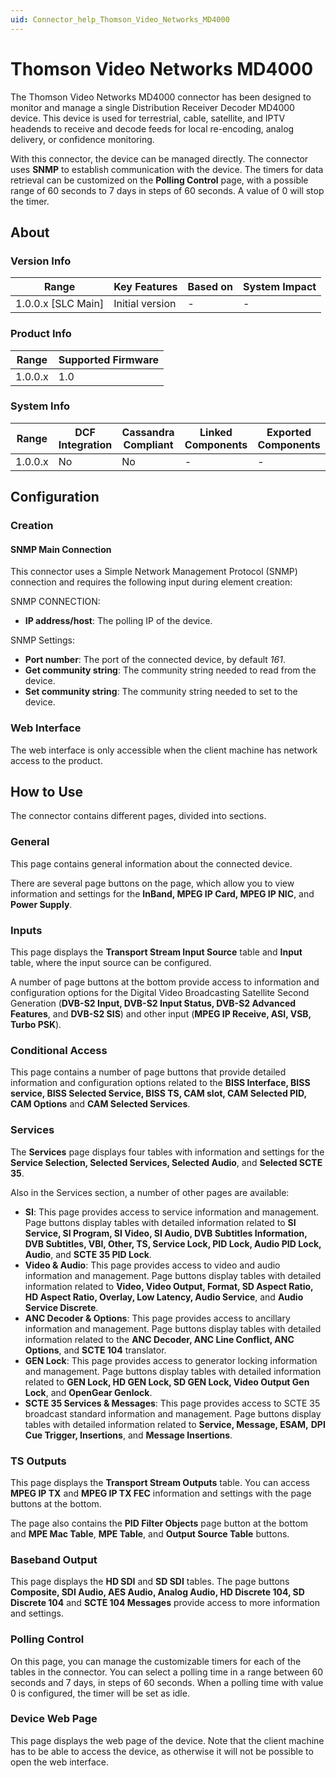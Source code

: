 ```yaml
---
uid: Connector_help_Thomson_Video_Networks_MD4000
---
```


# Thomson Video Networks MD4000

The Thomson Video Networks MD4000 connector has been designed to monitor and manage a single Distribution Receiver Decoder MD4000 device. This device is used for terrestrial, cable, satellite, and IPTV headends to receive and decode feeds for local re-encoding, analog delivery, or confidence monitoring.

With this connector, the device can be managed directly. The connector uses **SNMP** to establish communication with the device. The timers for data retrieval can be customized on the **Polling Control** page, with a possible range of 60 seconds to 7 days in steps of 60 seconds. A value of 0 will stop the timer.

## About

### Version Info

| Range                | Key Features     | Based on     | System Impact     |
|----------------------|------------------|--------------|-------------------|
| 1.0.0.x [SLC Main]   | Initial version  | -            | -                 |

### Product Info

| Range     | Supported Firmware     |
|-----------|------------------------|
| 1.0.0.x   | 1.0                    |

### System Info

| Range     | DCF Integration     | Cassandra Compliant     | Linked Components     | Exported Components     |
|-----------|---------------------|-------------------------|-----------------------|-------------------------|
| 1.0.0.x   | No                  | No                      | -                     | -                       |

## Configuration

### Creation

#### SNMP Main Connection

This connector uses a Simple Network Management Protocol (SNMP) connection and requires the following input during element creation:

SNMP CONNECTION:

- **IP address/host**: The polling IP of the device.

SNMP Settings:

- **Port number**: The port of the connected device, by default *161*.
- **Get community string**: The community string needed to read from the device.
- **Set community string**: The community string needed to set to the device.

### Web Interface

The web interface is only accessible when the client machine has network access to the product.

## How to Use

The connector contains different pages, divided into sections.

### General

This page contains general information about the connected device.

There are several page buttons on the page, which allow you to view information and settings for the **InBand, MPEG IP Card, MPEG IP NIC**, and **Power Supply**.

### Inputs

This page displays the **Transport Stream Input Source** table and **Input** table, where the input source can be configured.

A number of page buttons at the bottom provide access to information and configuration options for the Digital Video Broadcasting Satellite Second Generation (**DVB-S2 Input, DVB-S2 Input Status, DVB-S2 Advanced Features**, and **DVB-S2 SIS**) and other input (**MPEG IP Receive, ASI, VSB, Turbo PSK**).

### Conditional Access

This page contains a number of page buttons that provide detailed information and configuration options related to the **BISS Interface, BISS service, BISS Selected Service, BISS TS, CAM slot, CAM Selected PID, CAM Options** and **CAM Selected Services**.

### Services

The **Services** page displays four tables with information and settings for the **Service Selection, Selected Services, Selected Audio**, and **Selected SCTE 35**.

Also in the Services section, a number of other pages are available:

- **SI**: This page provides access to service information and management. Page buttons display tables with detailed information related to **SI Service, SI Program, SI Video, SI Audio, DVB Subtitles Information, DVB Subtitles, VBI, Other, TS, Service Lock, PID Lock, Audio PID Lock, Audio**, and **SCTE 35 PID Lock**.
- **Video & Audio**: This page provides access to video and audio information and management. Page buttons display tables with detailed information related to **Video, Video Output, Format, SD Aspect Ratio, HD Aspect Ratio, Overlay, Low Latency, Audio Service**, and **Audio Service Discrete**.
- **ANC Decoder & Options**: This page provides access to ancillary information and management. Page buttons display tables with detailed information related to the **ANC Decoder, ANC Line Conflict, ANC Options**, and **SCTE 104** translator.
- **GEN Lock**: This page provides access to generator locking information and management. Page buttons display tables with detailed information related to **GEN Lock, HD GEN Lock, SD GEN Lock, Video Output Gen Lock**, and **OpenGear Genlock**.
- **SCTE 35 Services & Messages**: This page provides access to SCTE 35 broadcast standard information and management. Page buttons display tables with detailed information related to **Service, Message, ESAM,** **DPI Cue Trigger, Insertions**, and **Message Insertions**.

### TS Outputs

This page displays the **Transport Stream Outputs** table. You can access **MPEG IP TX** and **MPEG IP TX FEC** information and settings with the page buttons at the bottom.

The page also contains the **PID Filter Objects** page button at the bottom and **MPE Mac Table**, **MPE Table**, and **Output Source Table** buttons.

### Baseband Output

This page displays the **HD SDI** and **SD SDI** tables. The page buttons **Composite, SDI Audio, AES Audio, Analog Audio, HD Discrete 104, SD Discrete 104** and **SCTE 104 Messages** provide access to more information and settings.

### Polling Control

On this page, you can manage the customizable timers for each of the tables in the connector. You can select a polling time in a range between 60 seconds and 7 days, in steps of 60 seconds. When a polling time with value 0 is configured, the timer will be set as idle.

### Device Web Page

This page displays the web page of the device. Note that the client machine has to be able to access the device, as otherwise it will not be possible to open the web interface.
